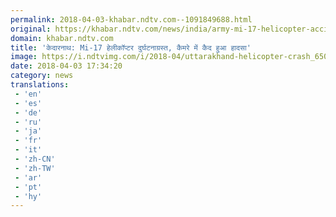 ```yaml
---
permalink: 2018-04-03-khabar.ndtv.com--1091849688.html
original: https://khabar.ndtv.com/news/india/army-mi-17-helicopter-accident-caught-on-camera-near-kedarnath-temple-in-uttarakhand-1832458
domain: khabar.ndtv.com
title: 'केदारनाथ: Mi-17 हेलीकॉप्टर दुर्घटनाग्रस्त, कैमरे में कैद हुआ हादसा'
image: https://i.ndtvimg.com/i/2018-04/uttarakhand-helicopter-crash_650x400_51522745839.jpg
date: 2018-04-03 17:34:20
category: news
translations: 
 - 'en'
 - 'es'
 - 'de'
 - 'ru'
 - 'ja'
 - 'fr'
 - 'it'
 - 'zh-CN'
 - 'zh-TW'
 - 'ar'
 - 'pt'
 - 'hy'
---
```


